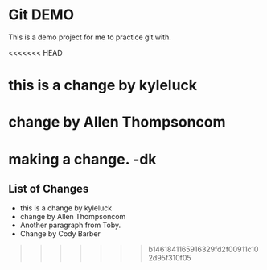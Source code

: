 # Git DEMO

This is a demo project for me to practice git with.

<<<<<<< HEAD



# this is a change by kyleluck
# change by Allen Thompsoncom

making a change. -dk
=======
## List of Changes

* this is a change by kyleluck
* change by Allen Thompsoncom
* Another paragraph from Toby.
* Change by Cody Barber
>>>>>>> b1461841165916329fd2f00911c102d95f310f05
